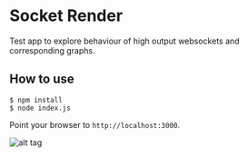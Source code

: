 
# Socket Render

Test app to explore behaviour of high output websockets and corresponding
graphs.

## How to use

```
$ npm install
$ node index.js
```

Point your browser to `http://localhost:3000`.


![alt tag](https://raw.github.com/jwbuitenhuis/socket_render/master/public/screenshot.png)

